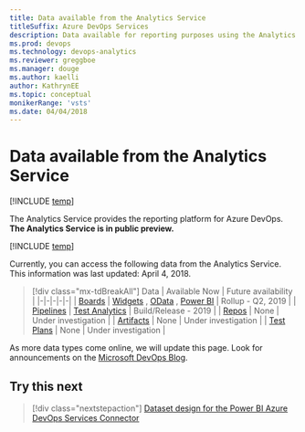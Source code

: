 ```yaml
---
title: Data available from the Analytics Service
titleSuffix: Azure DevOps Services
description: Data available for reporting purposes using the Analytics Service for Azure DevOps 
ms.prod: devops
ms.technology: devops-analytics
ms.reviewer: greggboe   
ms.manager: douge
ms.author: kaelli
author: KathrynEE
ms.topic: conceptual
monikerRange: 'vsts'
ms.date: 04/04/2018
---
```


# Data available from the Analytics Service

[!INCLUDE [temp](../../_shared/version-vsts-only.md)]

The Analytics Service provides the reporting platform for Azure DevOps. **The Analytics Service is in public preview.** 

[!INCLUDE [temp](../_shared/analytics-view-availability.md)]

Currently, you can access the following data from the Analytics Service. This information was last updated: April 4, 2018.

> [!div class="mx-tdBreakAll"]
> Data | Available Now | Future availability | 
> |-|-|-|-|-|
> | [Boards](https://azure.microsoft.com/en-us/services/devops/boards/) | [Widgets](./analytics-widgets.md)  , [OData](../extend-analytics/index.md) , [Power BI](../powerbi/overview.md) | Rollup - Q2, 2019 |
> | [Pipelines](https://azure.microsoft.com/en-us/services/devops/pipelines/) | [Test Analytics](https://docs.microsoft.com/en-us/azure/devops/pipelines/test/test-analytics?view=vsts) | Build/Release - 2019 |
> | [Repos](https://azure.microsoft.com/en-us/services/devops/repos/) | None | Under investigation |
> | [Artifacts](https://azure.microsoft.com/en-us/services/devops/artifacts/) | None | Under investigation |
> | [Test Plans](https://azure.microsoft.com/en-us/services/devops/test-plans/) | None | Under investigation |


As more data types come online, we will update this page. Look for announcements on the [Microsoft DevOps Blog](https://blogs.msdn.microsoft.com/devops/tag/reporting/).

<a id="q-a">  </a>
## Try this next
> [!div class="nextstepaction"]
> [Dataset design for the Power BI Azure DevOps Services Connector](../powerbi/data-connector-dataset.md)
